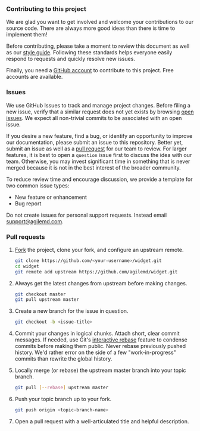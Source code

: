 ### Contributing to this project

We are glad you want to get involved and welcome your contributions to our source code. There are always more good ideas than there is time to implement them!

Before contributing, please take a moment to review this document as well as our [style guide](https://github.com/agilemd/widget/wiki/Style-Guide). Following these standards helps everyone easily respond to requests and quickly resolve new issues.

Finally, you need a [GitHub account](https://github.com/join) to contribute to this project. Free accounts are available.


### Issues

We use GitHub Issues to track and manage project changes. Before filing a new issue, verify that a similar request does not yet exists by browsing [open issues](https://github.com/agilemd/widget/issues). We expect all non-trivial commits to be associated with an open issue.

If you desire a new feature, find a bug, or identify an opportunity to improve our documentation, please submit an issue to this repository. Better yet, submit an issue as well as a [pull request](https://help.github.com/articles/using-pull-requests) for our team to review. For larger features, it is best to open a `question` issue first to discuss the idea with our team. Otherwise, you may invest significant time in something that is never merged because it is not in the best interest of the broader community.

To reduce review time and encourage discussion, we provide a template for two common issue types:

- New feature or enhancement
- Bug report

Do not create issues for personal support requests. Instead email support@agilemd.com.


### Pull requests


1. [Fork](https://github.com/agilemd/widget/fork) the project, clone your fork, and configure an upstream remote.

   ```bash
   git clone https://github.com/<your-username>/widget.git
   cd widget
   git remote add upstream https://github.com/agilemd/widget.git
   ```

2. Always get the latest changes from upstream before making changes.

   ```bash
   git checkout master
   git pull upstream master
   ```

3. Create a new branch for the issue in question.

   ```bash
   git checkout -b <issue-title>
   ```

4. Commit your changes in logical chunks. Attach short, clear commit messages. If needed, use Git's
   [interactive rebase](https://help.github.com/articles/about-git-rebase) feature to condense commits before making them public. Never rebase previously pushed history. We'd rather error on the side of a few "work-in-progress" commits than rewrite the global history.

5. Locally merge (or rebase) the upstream master branch into your topic branch.

   ```bash
   git pull [--rebase] upstream master
   ```

6. Push your topic branch up to your fork.

   ```bash
   git push origin <topic-branch-name>
   ```

7. Open a pull request with a well-articulated title and helpful description.
